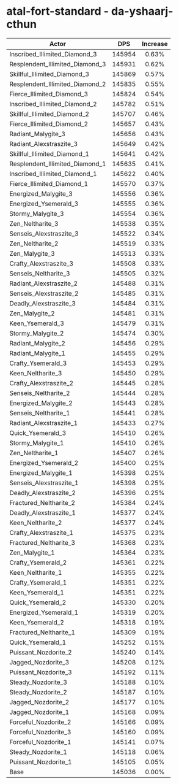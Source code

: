 # atal-fort-standard - da-yshaarj-cthun
| Actor | DPS | Increase |
|---|:---:|:---:|
|Inscribed_Illimited_Diamond_3|145954|0.63%|
|Resplendent_Illimited_Diamond_3|145931|0.62%|
|Skillful_Illimited_Diamond_3|145869|0.57%|
|Resplendent_Illimited_Diamond_2|145835|0.55%|
|Fierce_Illimited_Diamond_3|145824|0.54%|
|Inscribed_Illimited_Diamond_2|145782|0.51%|
|Skillful_Illimited_Diamond_2|145707|0.46%|
|Fierce_Illimited_Diamond_2|145657|0.43%|
|Radiant_Malygite_3|145656|0.43%|
|Radiant_Alexstraszite_3|145649|0.42%|
|Skillful_Illimited_Diamond_1|145641|0.42%|
|Resplendent_Illimited_Diamond_1|145635|0.41%|
|Inscribed_Illimited_Diamond_1|145622|0.40%|
|Fierce_Illimited_Diamond_1|145570|0.37%|
|Energized_Malygite_3|145556|0.36%|
|Energized_Ysemerald_3|145555|0.36%|
|Stormy_Malygite_3|145554|0.36%|
|Zen_Neltharite_3|145538|0.35%|
|Senseis_Alexstraszite_3|145522|0.34%|
|Zen_Neltharite_2|145519|0.33%|
|Zen_Malygite_3|145513|0.33%|
|Crafty_Alexstraszite_3|145508|0.33%|
|Senseis_Neltharite_3|145505|0.32%|
|Radiant_Alexstraszite_2|145488|0.31%|
|Senseis_Alexstraszite_2|145485|0.31%|
|Deadly_Alexstraszite_3|145484|0.31%|
|Zen_Malygite_2|145481|0.31%|
|Keen_Ysemerald_3|145479|0.31%|
|Stormy_Malygite_2|145474|0.30%|
|Radiant_Malygite_2|145456|0.29%|
|Radiant_Malygite_1|145455|0.29%|
|Crafty_Ysemerald_3|145453|0.29%|
|Keen_Neltharite_3|145450|0.29%|
|Crafty_Alexstraszite_2|145445|0.28%|
|Senseis_Neltharite_2|145444|0.28%|
|Energized_Malygite_2|145443|0.28%|
|Senseis_Neltharite_1|145441|0.28%|
|Radiant_Alexstraszite_1|145433|0.27%|
|Quick_Ysemerald_3|145410|0.26%|
|Stormy_Malygite_1|145410|0.26%|
|Zen_Neltharite_1|145407|0.26%|
|Energized_Ysemerald_2|145400|0.25%|
|Energized_Malygite_1|145398|0.25%|
|Senseis_Alexstraszite_1|145398|0.25%|
|Deadly_Alexstraszite_2|145396|0.25%|
|Fractured_Neltharite_2|145384|0.24%|
|Deadly_Alexstraszite_1|145377|0.24%|
|Keen_Neltharite_2|145377|0.24%|
|Crafty_Alexstraszite_1|145375|0.23%|
|Fractured_Neltharite_3|145368|0.23%|
|Zen_Malygite_1|145364|0.23%|
|Crafty_Ysemerald_2|145361|0.22%|
|Keen_Neltharite_1|145355|0.22%|
|Crafty_Ysemerald_1|145351|0.22%|
|Keen_Ysemerald_1|145351|0.22%|
|Quick_Ysemerald_2|145330|0.20%|
|Energized_Ysemerald_1|145319|0.20%|
|Keen_Ysemerald_2|145318|0.19%|
|Fractured_Neltharite_1|145309|0.19%|
|Quick_Ysemerald_1|145252|0.15%|
|Puissant_Nozdorite_2|145240|0.14%|
|Jagged_Nozdorite_3|145208|0.12%|
|Puissant_Nozdorite_3|145192|0.11%|
|Steady_Nozdorite_3|145188|0.10%|
|Steady_Nozdorite_2|145187|0.10%|
|Jagged_Nozdorite_2|145177|0.10%|
|Jagged_Nozdorite_1|145168|0.09%|
|Forceful_Nozdorite_2|145166|0.09%|
|Forceful_Nozdorite_3|145160|0.09%|
|Forceful_Nozdorite_1|145141|0.07%|
|Steady_Nozdorite_1|145118|0.06%|
|Puissant_Nozdorite_1|145105|0.05%|
|Base|145036|0.00%|
